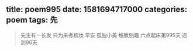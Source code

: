 title: poem995
date: 1581694717000
categories: poem
tags: 先
---
> 先生有一长发
只为来者梳妆
早安
孤独小美
格致别趣
六点起床第995天 迟到96天